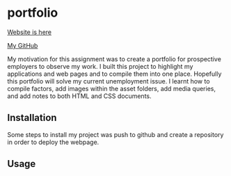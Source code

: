 # portfolio
[Website is here](https://saharkichi.github.io/portfolio/)

[My GitHub](https://github.com/saharkichi/portfolio)

My motivation for this assignment was to create a portfolio for prospective employers to observe my work. I built this project to highlight my applications and web pages and to compile them into one place. 
Hopefully this portfolio will solve my current unemployment issue. I learnt how to compile factors, add images within the asset folders, add media queries, and add notes to both HTML and CSS documents. 

## Installation

Some steps to install my project was push to github and create a repository in order to deploy the webpage. 

## Usage
